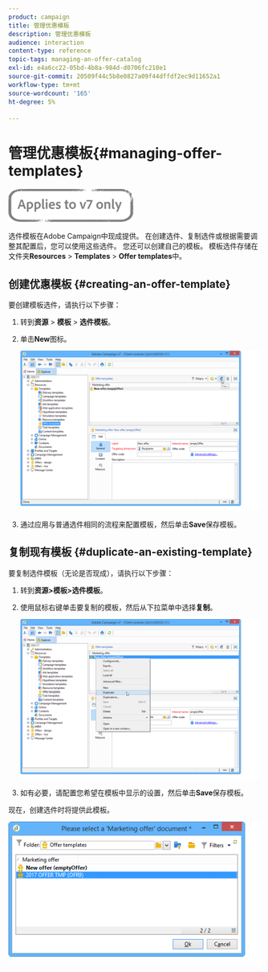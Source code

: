 ```yaml
---
product: campaign
title: 管理优惠模板
description: 管理优惠模板
audience: interaction
content-type: reference
topic-tags: managing-an-offer-catalog
exl-id: e4a6cc22-05bd-4b8a-984d-d0706fc210e1
source-git-commit: 20509f44c5b8e0827a09f44dffdf2ec9d11652a1
workflow-type: tm+mt
source-wordcount: '165'
ht-degree: 5%

---
```


# 管理优惠模板{#managing-offer-templates}

![](../../assets/v7-only.svg)

选件模板在Adobe Campaign中现成提供。 在创建选件、复制选件或根据需要调整其配置后，您可以使用这些选件。 您还可以创建自己的模板。 模板选件存储在文件夹&#x200B;**Resources** > **Templates** > **Offer templates**&#x200B;中。

## 创建优惠模板 {#creating-an-offer-template}

要创建模板选件，请执行以下步骤：

1. 转到&#x200B;**资源** > **模板** > **选件模板**。
1. 单击&#x200B;**New**&#x200B;图标。

   ![](assets/offer_model_001.png)

1. 通过应用与普通选件相同的流程来配置模板，然后单击&#x200B;**Save**&#x200B;保存模板。

## 复制现有模板 {#duplicate-an-existing-template}

要复制选件模板（无论是否现成），请执行以下步骤：

1. 转到&#x200B;**资源>模板>选件模板**。
1. 使用鼠标右键单击要复制的模板，然后从下拉菜单中选择&#x200B;**复制**。

   ![](assets/offer_model_002.png)

1. 如有必要，请配置您希望在模板中显示的设置，然后单击&#x200B;**Save**&#x200B;保存模板。

现在，创建选件时将提供此模板。

![](assets/offer_modelcreated_001.png)
